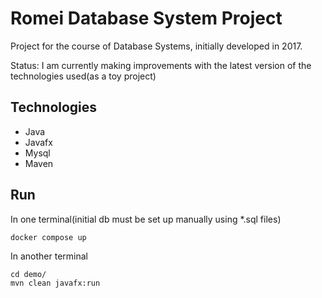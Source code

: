# Romei Database System Project
Project for the course of Database Systems, initially developed in 2017.

Status: I am currently making improvements with the latest version of the technologies used(as a toy project)

## Technologies
- Java
- Javafx
- Mysql
- Maven

## Run
In one terminal(initial db must be set up manually using *.sql files)
```
docker compose up
```

In another terminal
```
cd demo/
mvn clean javafx:run 
```

